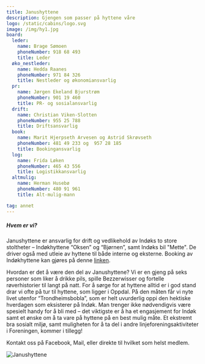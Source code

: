 ```yaml
---
title: Janushyttene
description: Gjengen som passer på hyttene våre
logo: /static/cabins/logo.svg
image: /img/hy1.jpg
board:
  leder:
    name: Brage Sømoen
    phoneNumber: 918 68 493
    title: Leder
  øko_nestleder:
    name: Hedda Raanes
    phoneNumber: 971 84 326
    title: Nestleder og økonomiansvarlig
  pr:
    name: Jørgen Ekeland Bjurstrøm
    phoneNumber: 901 19 460
    title: PR- og sosialansvarlig
  drift:
    name: Christian Viken-Slotten
    phoneNumber: 955 25 788
    title: Driftsansvarlig
  book:
    name: Marit Hjerpseth Arvesen og Astrid Skrøvseth
    phoneNumber: 481 49 233 og  957 28 185
    title: Bookingansvarlig
  log:
    name: Frida Løken
    phoneNumber: 465 43 556
    title: Logistikkansvarlig
  altmulig:
    name: Herman Husebø
    phoneNumber: 480 91 961
    title: Alt-mulig-mann

tag: annet
---
```


##### Hvem er vi?

Janushyttene er ansvarlig for drift og vedlikehold av Indøks to store stoltheter – Indøkhyttene “Oksen” og “Bjørnen”, samt Indøks bil "Mette". De driver også med utleie av hyttene til både interne og eksterne. Booking av Indøkhyttene kan gjøres på denne [linken](https://www.indokntnu.no/cabins).

Hvordan er det å være den del av Janushyttene? Vi er en gjeng på seks personer som liker å drikke pils, spille Bezzerwisser og fortelle røverhistorier til langt på natt. For å sørge for at hyttene alltid er i god stand drar vi ofte på tur til hyttene, som ligger i Oppdal. På den måten får vi nyte livet utenfor “Trondheimsbobla”, som er helt uvurderlig oppi den hektiske hverdagen som eksisterer på Indøk. Man trenger ikke nødvendigvis være spesielt handy for å bli med – det viktigste er å ha et engasjement for Indøk samt et ønske om å ta vare på hyttene på en best mulig måte. Et ekstremt bra sosialt miljø, samt muligheten for å ta del i andre linjeforeningsaktiviteter i Foreningen, kommer i tillegg!

Kontakt oss på Facebook, Mail, eller direkte til hvilket som helst medlem.

![Janushyttene](/img/hy2.jpg)
